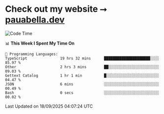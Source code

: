 # Check out my website ⭢ [pauabella.dev](https://pauabella.dev)

<!--START_SECTION:waka-->
![Code Time](http://img.shields.io/badge/Code%20Time-4%2C802%20hrs%2040%20mins-blue)

📊 **This Week I Spent My Time On** 

```text
💬 Programming Languages: 
TypeScript               19 hrs 32 mins      █████████████████████░░░░   85.97 % 
Other                    2 hrs 3 mins        ██░░░░░░░░░░░░░░░░░░░░░░░   09.03 % 
Gettext Catalog          1 hr 1 min          █░░░░░░░░░░░░░░░░░░░░░░░░   04.47 % 
JSON                     6 mins              ░░░░░░░░░░░░░░░░░░░░░░░░░   00.49 % 
Bash                     0 secs              ░░░░░░░░░░░░░░░░░░░░░░░░░   00.02 % 
```


 Last Updated on 18/09/2025 04:07:24 UTC
<!--END_SECTION:waka-->

